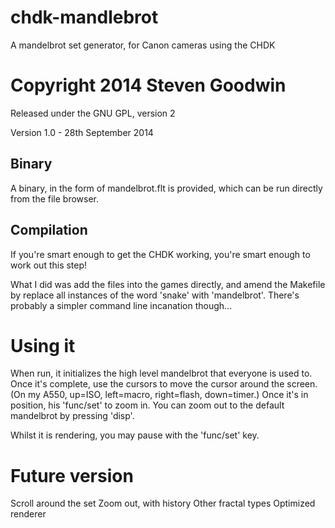 chdk-mandlebrot
===============

A mandelbrot set generator, for Canon cameras using the CHDK


# Copyright 2014 Steven Goodwin

Released under the GNU GPL, version 2

Version 1.0 - 28th September 2014

## Binary

A binary, in the form of mandelbrot.flt is provided, which can be run directly from the file browser.

## Compilation

If you're smart enough to get the CHDK working, you're smart enough to work out this step! 

What I did was add the files into the games directly, and amend the Makefile by replace all instances of the word 'snake' with 'mandelbrot'. There's probably a simpler command line incanation though...

# Using it

When run, it initializes the high level mandelbrot that everyone is used to. Once it's complete, use the cursors to move the cursor around the screen. (On my A550, up=ISO, left=macro, right=flash, down=timer.) Once it's in position, his 'func/set' to zoom in. You can zoom out to the default mandelbrot by pressing 'disp'.

Whilst it is rendering, you may pause with the 'func/set' key.

# Future version

Scroll around the set
Zoom out, with history
Other fractal types
Optimized renderer




